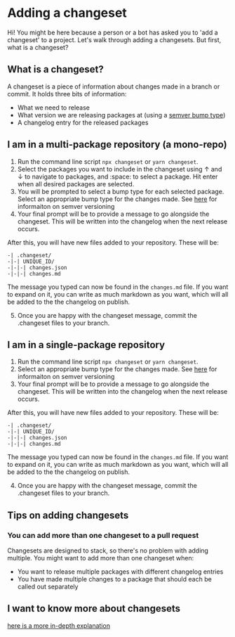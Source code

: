# Adding a changeset

Hi! You might be here because a person or a bot has asked you to 'add a changeset' to a project. Let's walk through adding a changesets. But first, what is a changeset?

## What is a changeset?

A changeset is a piece of information about changes made in a branch or commit. It holds three bits of information:

- What we need to release
- What version we are releasing packages at (using a [semver bump type](https://semver.org/))
- A changelog entry for the released packages

## I am in a multi-package repository (a mono-repo)

1. Run the command line script `npx changeset` or `yarn changeset`.
2. Select the packages you want to include in the changeset using ↑	and ↓ to navigate to packages, and :space: to select a package. Hit enter when all desired packages are selected.
3. You will be prompted to select a bump type for each selected package. Select an appropriate bump type for the changes made. See [here](https://semver.org/) for informaiton on semver versioning
4. Your final prompt will be to provide a message to go alongside the changeset. This will be written into the changelog when the next release occurs.

After this, you will have new files added to your repository. These will be:

```
-| .changeset/
-|-| UNIQUE_ID/
-|-|-| changes.json
-|-|-| changes.md
```

The message you typed can now be found in the `changes.md` file. If you want to expand on it, you can write as much markdown as you want, which will all be added to the the changelog on publish.

5. Once you are happy with the changeset message, commit the .changeset files to your branch.

## I am in a single-package repository

1. Run the command line script `npx changeset` or `yarn changeset`.
2. Select an appropriate bump type for the changes made. See [here](https://semver.org/) for informaiton on semver versioning
3. Your final prompt will be to provide a message to go alongside the changeset. This will be written into the changelog when the next release occurs.

After this, you will have new files added to your repository. These will be:

```
-| .changeset/
-|-| UNIQUE_ID/
-|-|-| changes.json
-|-|-| changes.md
```

The message you typed can now be found in the `changes.md` file. If you want to expand on it, you can write as much markdown as you want, which will all be added to the the changelog on publish.

4. Once you are happy with the changeset message, commit the .changeset files to your branch.

## Tips on adding changesets

### You can add more than one changeset to a pull request

Changesets are designed to stack, so there's no problem with adding multiple. You might want to add more than one changeset when:

- You want to release multiple packages with different changelog entries
- You have made multiple changes to a package that should each be called out separately

## I want to know more about changesets

[here is a more in-depth explanation]()
